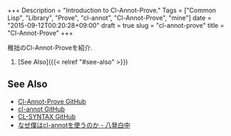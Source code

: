 +++
Description = "Introduction to Cl-Annot-Prove."
Tags = ["Common Lisp", "Library", "Prove", "cl-annot", "Cl-Annot-Prove", "mine"]
date = "2015-09-12T00:20:28+09:00"
draft = true
slug = "cl-annot-prove"
title = "Cl-Annot-Prove"
+++

稚拙のCl-Annot-Proveを紹介.

<!--more-->

1. [See Also]({{< relref "#see-also" >}})

See Also
---

- [Cl-Annot-Prove GitHub](https://github.com/Rudolph-Miller/cl-annot-prove)
- [cl-annot GitHub](https://github.com/m2ym/cl-annot)
- [CL-SYNTAX GitHub](https://github.com/m2ym/cl-syntax)
- [なぜ僕はcl-annotを使うのか - 八発白中](http://blog.8arrow.org/entry/20120419/1334852535)
